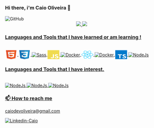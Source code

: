 ### Hi there, i'm Caio Oliveira 👋
<img align="center" alt="GitHub" height="30" width="40" src="https://cdn.jsdelivr.net/gh/devicons/devicon/icons/github/github-original.svg">

<div align="center">
  <a href="https://github.com/caioliveira-dev">
  <img height="150em" src="https://github-readme-stats.vercel.app/api?username=caioliveira-dev&show_icons=true&theme=dark&include_all_commits=true&count_private=true"/>
  <img height="150em" src="https://github-readme-stats.vercel.app/api/top-langs/?username=caioliveira-dev&layout=compact&langs_count=7&theme=dark"/>
</div>
  
### Languages and Tools that I have learned or am learning !

<div style="display: inline_block"><br>
  <img align="center" alt="HTML" height="30" width="40" src="https://raw.githubusercontent.com/devicons/devicon/master/icons/html5/html5-original.svg">
  <img align="center" alt="CSS" height="30" width="40" src="https://raw.githubusercontent.com/devicons/devicon/master/icons/css3/css3-original.svg">
  <img align="center" alt="Sass" height="30" width="40" src="https://cdn.jsdelivr.net/gh/devicons/devicon/icons/sass/sass-original.svg">
  <img align="center" alt="JavaScript" height="30" width="40" src="https://raw.githubusercontent.com/devicons/devicon/master/icons/javascript/javascript-plain.svg">
  <img align="center" alt="Docker" height="30" width="40" src="https://cdn.jsdelivr.net/gh/devicons/devicon/icons/jest/jest-plain.svg">
  <img align="center" alt="React" height="30" width="40" src="https://raw.githubusercontent.com/devicons/devicon/master/icons/react/react-original.svg">
  <img align="center" alt="Docker" height="30" width="40" src="https://cdn.jsdelivr.net/gh/devicons/devicon/icons/docker/docker-plain-wordmark.svg">
  <img align="center" alt="TypeScript" height="30" width="40" src="https://raw.githubusercontent.com/devicons/devicon/master/icons/typescript/typescript-plain.svg">
  <img align="center" alt="NodeJs" height="100" width="100" src="https://cdn.jsdelivr.net/gh/devicons/devicon/icons/nodejs/nodejs-original-wordmark.svg">
</div>
  
### Languages and Tools that I have interest.
  
<div style="display: inline_block"><br>
  <img align="center" alt="NodeJs" height="30" width="40" src="https://cdn.jsdelivr.net/gh/devicons/devicon/icons/nextjs/nextjs-original.svg">
  <img align="center" alt="NodeJs" height="30" width="40" src="https://cdn.jsdelivr.net/gh/devicons/devicon/icons/angularjs/angularjs-original.svg">
  <img align="center" alt="NodeJs" height="30" width="40" src="https://cdn.jsdelivr.net/gh/devicons/devicon/icons/python/python-original.svg">
  </div>
  
### 📫 How to reach me
  
  caiodevoliveira@gmail.com
<div style="inline-block">
  <a href="https://www.linkedin.com/in/caioliveira-dev/">
  <img align="center" alt="Linkedin-Caio" height="40" width="40" src="https://cdn.jsdelivr.net/gh/devicons/devicon/icons/linkedin/linkedin-original.svg" />
</div>

<!--
**caioliveira-dev/caioliveira-dev** is a ✨ _special_ ✨ repository because its `README.md` (this file) appears on your GitHub profile.

Here are some ideas to get you started:

- 🔭 I’m currently working on ...
- 🌱 I’m currently learning ...
- 👯 I’m looking to collaborate on ...
- 🤔 I’m looking for help with ...
- 💬 Ask me about ...
- 📫 How to reach me: ...
- 😄 Pronouns: ...
- ⚡ Fun fact: ...
-->
